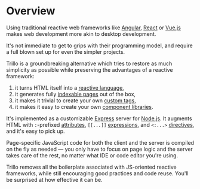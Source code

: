 # Overview

Using traditional reactive web frameworks like [Angular](https://angular.io/), [React](https://react.dev/) or [Vue.js](https://vuejs.org/) makes web development more akin to desktop development.

It's not immediate to get to grips with their programming model, and require a full blown set up for even the simpler projects.

Trillo is a groundbreaking alternative which tries to restore as much simplicity as possible while preserving the advantages of a reactive framework:

1. it turns HTML itself into a [reactive language](https://trillojs.dev/docs/concepts/reactivity),
2. it generates fully [indexable pages](https://trillojs.dev/docs/concepts/indexability) out of the box,
3. it makes it trivial to create your own [custom tags](https://trillojs.dev/docs/concepts/reusability),
4. it makes it easy to create your own [component libraries](https://trillojs.dev/docs/concepts/kits).

It's implemented as a customizable [Express](https://expressjs.com/) server for [Node.js](https://nodejs.org/). It augments HTML with `:`-prefixed [attributes](https://trillojs.dev/docs/reference/language#1-logic-values-), `[[...]]` [expressions](https://trillojs.dev/docs/reference/language#2-reactive-expressions-), and `<:...>` [directives](https://trillojs.dev/docs/reference/preprocessor), and it's easy to pick up.

Page-specific JavaScript code for both the client and the server is compiled on the fly as needed — you only have to focus on page logic and the server takes care of the rest, no matter what IDE or code editor you're using.

Trillo removes all the boilerplate associated with JS-oriented reactive frameworks, while still encouraging good practices and code reuse. You'll be surprised at how effective it can be.
